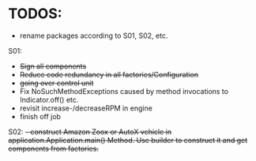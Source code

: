 # TODOS:

* rename packages according to S01, S02, etc.

S01:
- ~~Sign all components~~
- ~~Reduce code redundancy in all factories/Configuration~~
- ~~going over control unit~~
- Fix NoSuchMethodExceptions caused by method invocations to Indicator.off() etc.
- revisit increase-/decreaseRPM in engine
- finish off job 

S02:
~~- construct Amazon Zoox or AutoX vehicle in application.Application.main() Method. Use builder to construct it and get components from factories.~~

    
